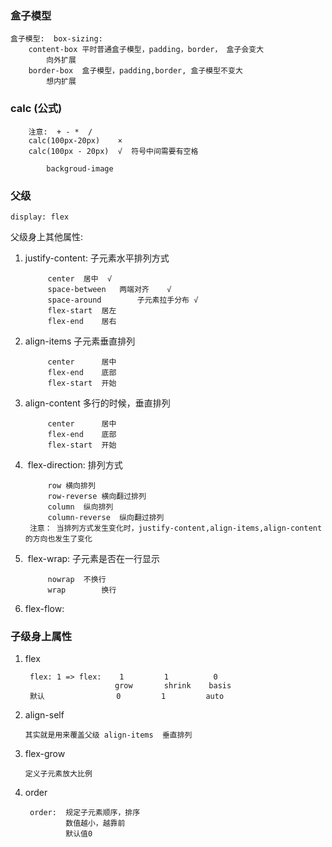 ### 盒子模型

``` 
盒子模型:  box-sizing:
	content-box	平时普通盒子模型，padding，border， 盒子会变大
		向外扩展
	border-box	盒子模型，padding,border, 盒子模型不变大
		想内扩展
```



### calc (公式)

```
	注意:  + - *  /
	calc(100px-20px)	×  
	calc(100px - 20px)	√  符号中间需要有空格

		backgroud-image
```

### 父级

`display: flex`

父级身上其他属性:

1. justify-content:	子元素水平排列方式

   ```
   		center	居中	√
   		space-between	两端对齐	√
   		space-around		子元素拉手分布	√
   		flex-start	居左
   		flex-end	居右
   ```

2. align-items		子元素垂直排列

   ```
   		center		居中
   		flex-end	底部
   		flex-start	开始
   ```

3. align-content		多行的时候，垂直排列

   ```
   		center		居中
   		flex-end	底部
   		flex-start	开始
   ```

4. ​	flex-direction:		排列方式

   ```
   		row	横向排列
   		row-reverse	横向翻过排列
   		column	纵向排列
   		column-reverse	纵向翻过排列
   	注意： 当排列方式发生变化时，justify-content,align-items,align-content的方向也发生了变化
   ```

5. ​	flex-wrap:	子元素是否在一行显示

   ```
   		nowrap	不换行
   		wrap		换行
   ```

6. flex-flow: <flex-direction> <flex-wrap>	

### 子级身上属性

1. flex 

   ```
   	flex: 1 => flex:    1         1          0
   		               grow       shrink    basis
   	默认	              0         1         auto            
   ```

2. align-self

   ```
   其实就是用来覆盖父级 align-items  垂直排列
   ```

3. flex-grow

   ```
   定义子元素放大比例
   ```

4. order

   ```
   	order:	规定子元素顺序，排序
   			数值越小，越靠前
   			默认值0
   ```

   